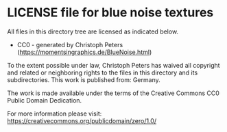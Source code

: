 # LICENSE file for blue noise textures

All files in this directory tree are licensed as indicated below.

* CC0 - generated by Christoph Peters (https://momentsingraphics.de/BlueNoise.html)

To the extent possible under law, Christoph Peters has waived all copyright and 
related or neighboring rights to the files in this directory and its 
subdirectories. This work is published from: Germany. 

The work is made available under the terms of the Creative Commons CC0 Public 
Domain Dedication.

For more information please visit:
https://creativecommons.org/publicdomain/zero/1.0/